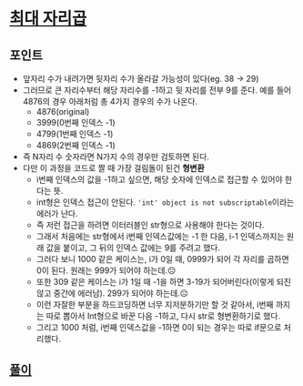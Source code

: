 # [최대 자리곱](https://level.goorm.io/exam/49113/%EC%B5%9C%EB%8C%80-%EC%9E%90%EB%A6%AC%EA%B3%B1/quiz/1)

## 포인트
- 앞자리 수가 내려가면 뒷자리 수가 올라갈 가능성이 있다(eg. 38 -> 29)
- 그러므로 큰 자리수부터 해당 자리수를 -1하고 뒷 자리를 전부 9를 준다. 예를 들어 4876의 경우 아래처럼 총 4가지 경우의 수가 나온다. 
  - 4876(original)
  - 3999(0번째 인덱스 -1)
  - 4799(1번째 인덱스 -1)
  - 4869(2번째 인덱스 -1)
- 즉 N자리 수 숫자라면 N가지 수의 경우만 검토하면 된다. 
- 다만 이 과정을 코드로 짤 때 가장 걸림돌이 된건 **형변환**
  - i번째 인덱스의 값을 -1하고 싶으면, 해당 숫자에 인덱스로 접근할 수 있어야 한다는 뜻. 
  - int형은 인덱스 접근이 안된다. `'int' object is not subscriptable`이라는 에러가 난다. 
  - 즉 저런 접근을 하려면 이터러블인 str형으로 사용해야 한다는 것이다. 
  - 그래서 처음에는 str형에서 i번째 인덱스값에는 -1 한 다음, i-1 인덱스까지는 원래 값을 붙이고, 그 뒤의 인덱스 값에는 9를 주려고 했다.
  - 그러다 보니 1000 같은 케이스는, i가 0일 때, 0999가 되어 각 자리를 곱하면 0이 된다. 원래는 999가 되어야 하는데.:neutral_face: 
  - 또한 309 같은 케이스는 i가 1일 때 -1을 하면 3-19가 되어버린다(이렇게 되진 않고 중간에 에러남). 299가 되어야 하는데.:neutral_face:
  - 이런 자잘한 부분을 하드코딩하면 너무 지저분하기만 할 것 같아서, i번째 까지는 따로 뽑아서 Int형으로 바꾼 다음 -1하고, 다시 str로 형변환하기로 했다.
  - 그리고 1000 처럼, i번째 인덱스값을 -1하면 0이 되는 경우는 따로 if문으로 처리했다. 
  
## [풀이](./index.py)
